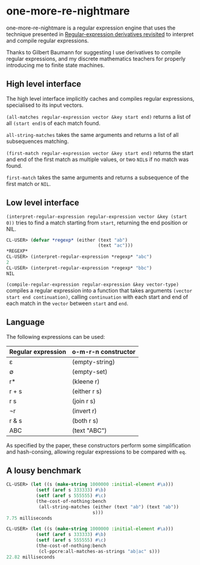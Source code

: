 # one-more-re-nightmare

one-more-re-nightmare is a regular expression engine that uses the technique
presented in [Regular-expression derivatives revisited](https://www.ccs.neu.edu/home/turon/re-deriv.pdf)
to interpret and compile regular expressions.

Thanks to Gilbert Baumann for suggesting I use derivatives to compile regular
expressions, and my discrete mathematics teachers for properly introducing me
to finite state machines.

## High level interface

The high level interface implicitly caches and compiles regular expressions,
specialised to its input vectors. 

`(all-matches regular-expression vector &key start end)` returns a list of all
`(start end)`s of each match found.

`all-string-matches` takes the same arguments and returns a list of all 
subsequences matching.

`(first-match regular-expression vector &key start end)` returns the start and 
end of the first match as multiple values, or two `NIL`s if no match was found.

`first-match` takes the same arguments and returns a subsequence of the first 
match or `NIL`.

## Low level interface

`(interpret-regular-expression regular-expression vector &key (start 0))` 
tries to find a match starting from `start`, returning the end position or NIL.

```lisp
CL-USER> (defvar *regexp* (either (text "ab")
                                  (text "ac")))
*REGEXP*
CL-USER> (interpret-regular-expression *regexp* "abc")
2
CL-USER> (interpret-regular-expression *regexp* "bbc")
NIL
```

`(compile-regular-expression regular-expression &key vector-type)` compiles a
regular expression into a function that takes arguments 
`(vector start end continuation)`, calling `continuation` with each start and
end of each match in the `vector` between `start` and `end`.

## Language

The following expressions can be used:

| Regular expression | o-m-r-n constructor |
|--------------------|---------------------|
| ε                  | (empty-string)      |
| ∅                  | (empty-set)         |
| r*                 | (kleene r)          |
| r + s              | (either r s)        |
| r s                | (join r s)          |
| ¬r                 | (invert r)          |
| r & s              | (both r s)          |
| ABC                | (text "ABC")        |


As specified by the paper, these constructors perform some simplification and 
hash-consing, allowing regular expressions to be compared with `eq`.

## A lousy benchmark

```lisp
CL-USER> (let ((s (make-string 1000000 :initial-element #\a)))
           (setf (aref s 333333) #\b)
           (setf (aref s 555555) #\c)
           (the-cost-of-nothing:bench
            (all-string-matches (either (text "ab") (text "ab"))
                                s)))
7.75 milliseconds

CL-USER> (let ((s (make-string 1000000 :initial-element #\a)))
           (setf (aref s 333333) #\b)
           (setf (aref s 555555) #\c)
           (the-cost-of-nothing:bench
            (cl-ppcre:all-matches-as-strings "ab|ac" s)))
22.82 milliseconds
```
